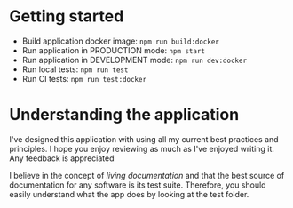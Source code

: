 # Getting started

 - Build application docker image: `npm run build:docker`
 - Run application in PRODUCTION mode: `npm start`
 - Run application in DEVELOPMENT mode: `npm run dev:docker`
 - Run local tests: `npm run test`
 - Run CI tests: `npm run test:docker`

# Understanding the application

I've designed this application with using all my current best practices and principles. I hope you enjoy reviewing as much as I've enjoyed writing it. Any feedback is appreciated

I believe in the concept of _living documentation_ and that the best source of 
documentation for any software is its test suite. Therefore, you should easily understand
what the app does by looking at the test folder.